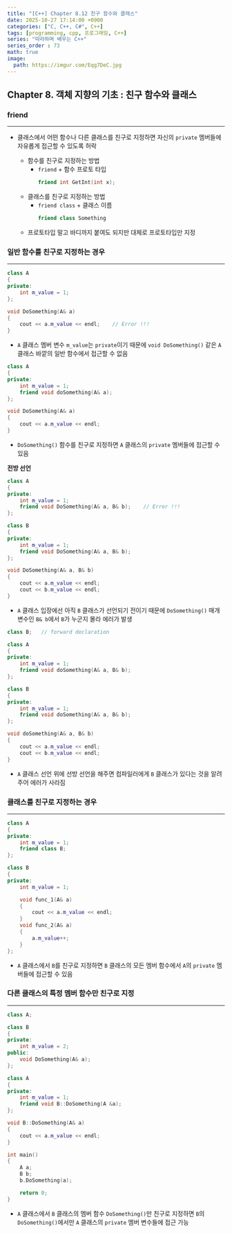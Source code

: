 ```yaml
---
title: "[C++] Chapter 8.12 친구 함수와 클래스"
date: 2025-10-27 17:14:00 +0900
categories: ["C, C++, C#", C++]
tags: [programming, cpp, 프로그래밍, C++]
series: "따라하며 배우는 C++"
series_order : 73
math: true
image:
  path: https://imgur.com/Eqg7DeC.jpg
---
```


## Chapter 8. 객체 지향의 기초 : 친구 함수와 클래스

### friend

---

- 클래스에서 어떤 함수나 다른 클래스를 친구로 지정하면 자신의 `private` 멤버들에 자유롭게 접근할 수 있도록 허락

  - 함수를 친구로 지정하는 방법
    - `friend` + 함수 프로토 타입
      ```cpp
      friend int GetInt(int x);
      ```
  - 클래스를 친구로 지정하는 방법
    - `friend class` + 클래스 이름
      ```cpp
      friend class Something
      ```
  - 프로토타입 말고 바디까지 붙여도 되지만 대체로 프로토타입만 지정

### 일반 함수를 친구로 지정하는 경우

---

```cpp
class A
{
private:
    int m_value = 1;
};

void DoSomething(A& a)
{
    cout << a.m_value << endl;    // Error !!!
}
```

- `A` 클래스 멤버 변수 `m_value`는 `private`이기 때문에 `void DoSomething()` 같은 `A` 클래스 바깥의 일반 함수에서 접근할 수 없음

```cpp
class A
{
private:
    int m_value = 1;
    friend void doSomething(A& a);
};

void DoSomething(A& a)
{
    cout << a.m_value << endl;
}
```

- `DoSomething()` 함수를 친구로 지정하면 `A` 클래스의 `private` 멤버들에 접근할 수 있음

**전방 선언**  

```cpp
class A
{
private:
    int m_value = 1;
    friend void DoSomething(A& a, B& b);    // Error !!!
};

class B
{
private:
    int m_value = 1;
    friend void DoSomething(A& a, B& b);  
};

void DoSomething(A& a, B& b)
{
    cout << a.m_value << endl; 
    cout << b.m_value << endl; 
}
```

- `A` 클래스 입장에선 아직 `B` 클래스가 선언되기 전이기 때문에 `DoSomething()` 매개변수인 `B& b`에서 `B`가 누군지 몰라 에러가 발생

```cpp
class B;   // forward declaration

class A
{
private:
    int m_value = 1;
    friend void doSomething(A& a, B& b);
};

class B
{
private:
    int m_value = 1;
    friend void doSomething(A& a, B& b);  
};

void doSomething(A& a, B& b)
{
    cout << a.m_value << endl; 
    cout << b.m_value << endl; 
}
```

- `A` 클래스 선언 위에 선방 선언을 해주면 컴파일러에게 `B` 클래스가 있다는 것을 알려주어 에러가 사라짐

### 클래스를 친구로 지정하는 경우

---

```cpp
class A
{
private:
    int m_value = 1;
    friend class B;
};

class B
{
private:
    int m_value = 1;

    void func_1(A& a)   
    {
        cout << a.m_value << endl;
    }
    void func_2(A& a)   
    {
        a.m_value++;
    }
};
```

- `A` 클래스에서 `B`를 친구로 지정하면 `B` 클래스의 모든 멤버 함수에서 `A`의 `private` 멤버들에 접근할 수 있음

### 다른 클래스의 특정 멤버 함수만 친구로 지정

---

```cpp
class A;

class B
{
private:
    int m_value = 2;
public:
    void DoSomething(A& a);
};

class A 
{
private:
    int m_value = 1;
    friend void B::DoSomething(A &a);
};

void B::DoSomething(A& a)
{
    cout << a.m_value << endl;
}

int main()
{
    A a;
    B b;
    b.DoSomething(a);

    return 0;
}
```

- `A` 클래스에서 `B` 클래스의 멤버 함수 `DoSomething()`만 친구로 지정하면 `B`의 `DoSomething()`에서만 `A` 클래스의 `private` 멤버 변수들에 접근 가능
